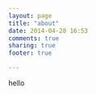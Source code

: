 ```yaml
---
layout: page
title: "about"
date: 2014-04-28 16:53
comments: true
sharing: true
footer: true

---
```



hello